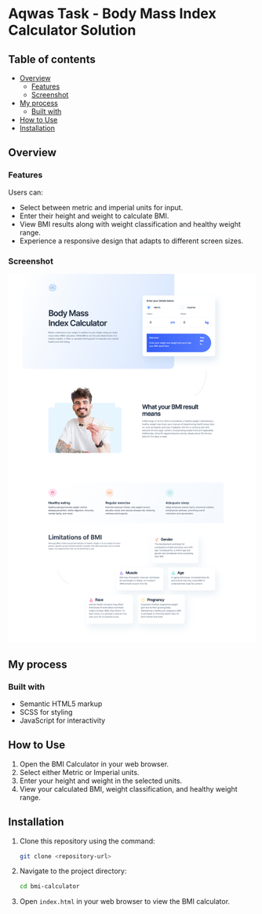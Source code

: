 # Aqwas Task - Body Mass Index Calculator Solution

## Table of contents

- [Overview](#overview)
  - [Features](#features)
  - [Screenshot](#screenshot)
- [My process](#my-process)
  - [Built with](#built-with)
- [How to Use](#how-to-use)
- [Installation](#installation)

## Overview

### Features

Users can:

- Select between metric and imperial units for input.
- Enter their height and weight to calculate BMI.
- View BMI results along with weight classification and healthy weight range.
- Experience a responsive design that adapts to different screen sizes.

### Screenshot

![Screenshot](./assets/images/screenshot.png)

## My process

### Built with

- Semantic HTML5 markup
- SCSS for styling
- JavaScript for interactivity

## How to Use

1. Open the BMI Calculator in your web browser.
2. Select either Metric or Imperial units.
3. Enter your height and weight in the selected units.
4. View your calculated BMI, weight classification, and healthy weight range.

## Installation

1. Clone this repository using the command:
    ```sh
    git clone <repository-url>
    ```
2. Navigate to the project directory:
    ```sh
    cd bmi-calculator
    ```
3. Open `index.html` in your web browser to view the BMI calculator.
